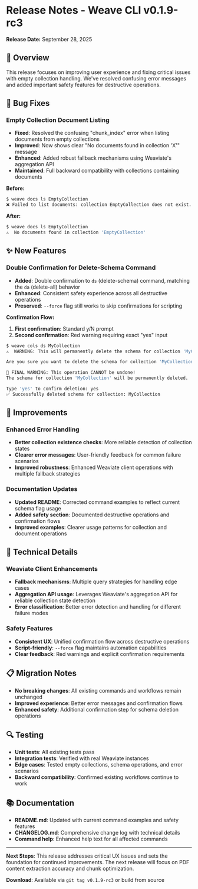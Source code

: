 # Release Notes - Weave CLI v0.1.9-rc3

**Release Date:** September 28, 2025

## 🎯 Overview

This release focuses on improving user experience and fixing critical issues with
empty collection handling. We've resolved confusing error messages and added
important safety features for destructive operations.

## 🐛 Bug Fixes

### Empty Collection Document Listing

- **Fixed**: Resolved the confusing "chunk_index" error when listing documents
  from empty collections
- **Improved**: Now shows clear "No documents found in collection 'X'" message
- **Enhanced**: Added robust fallback mechanisms using Weaviate's aggregation API
- **Maintained**: Full backward compatibility with collections containing documents

**Before:**

```bash
$ weave docs ls EmptyCollection
❌ Failed to list documents: collection EmptyCollection does not exist. Did you mean "chunk_index"?
```

**After:**

```bash
$ weave docs ls EmptyCollection
⚠️  No documents found in collection 'EmptyCollection'
```

## ✨ New Features

### Double Confirmation for Delete-Schema Command

- **Added**: Double confirmation to `ds` (delete-schema) command, matching the
  `da` (delete-all) behavior
- **Enhanced**: Consistent safety experience across all destructive operations
- **Preserved**: `--force` flag still works to skip confirmations for scripting

**Confirmation Flow:**

1. **First confirmation**: Standard y/N prompt
2. **Second confirmation**: Red warning requiring exact "yes" input

```bash
$ weave cols ds MyCollection
⚠️  WARNING: This will permanently delete the schema for collection 'MyCollection'!

Are you sure you want to delete the schema for collection 'MyCollection'? (y/N): y

🚨 FINAL WARNING: This operation CANNOT be undone!
The schema for collection 'MyCollection' will be permanently deleted.

Type 'yes' to confirm deletion: yes
✅ Successfully deleted schema for collection: MyCollection
```

## 🔧 Improvements

### Enhanced Error Handling

- **Better collection existence checks**: More reliable detection of collection
  states
- **Clearer error messages**: User-friendly feedback for common failure scenarios
- **Improved robustness**: Enhanced Weaviate client operations with multiple
  fallback strategies

### Documentation Updates

- **Updated README**: Corrected command examples to reflect current schema flag
  usage
- **Added safety section**: Documented destructive operations and confirmation
  flows
- **Improved examples**: Clearer usage patterns for collection and document
  operations

## 🚀 Technical Details

### Weaviate Client Enhancements

- **Fallback mechanisms**: Multiple query strategies for handling edge cases
- **Aggregation API usage**: Leverages Weaviate's aggregation API for reliable
  collection state detection
- **Error classification**: Better error detection and handling for different
  failure modes

### Safety Features

- **Consistent UX**: Unified confirmation flow across destructive operations
- **Script-friendly**: `--force` flag maintains automation capabilities
- **Clear feedback**: Red warnings and explicit confirmation requirements

## 📋 Migration Notes

- **No breaking changes**: All existing commands and workflows remain unchanged
- **Improved experience**: Better error messages and confirmation flows
- **Enhanced safety**: Additional confirmation step for schema deletion
  operations

## 🔍 Testing

- **Unit tests**: All existing tests pass
- **Integration tests**: Verified with real Weaviate instances
- **Edge cases**: Tested empty collections, schema operations, and error
  scenarios
- **Backward compatibility**: Confirmed existing workflows continue to work

## 📚 Documentation

- **README.md**: Updated with current command examples and safety features
- **CHANGELOG.md**: Comprehensive change log with technical details
- **Command help**: Enhanced help text for all affected commands

---

**Next Steps**: This release addresses critical UX issues and sets the
foundation for continued improvements. The next release will focus on PDF
content extraction accuracy and chunk optimization.

**Download**: Available via `git tag v0.1.9-rc3` or build from source